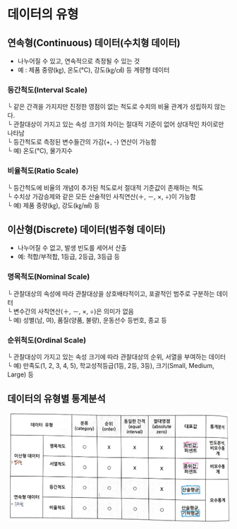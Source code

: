 # 데이터의 유형
## 연속형(Continuous) 데이터(수치형 데이터)
- 나누어질 수 있고, 연속적으로 측정될 수 있는 것
- 예 : 제품 중량(㎏), 온도(℃), 강도(㎏/㎠) 등 계량형 데이터
### 등간척도(Interval Scale)
  └ 같은 간격을 가지지만 진정한 영점이 없는 척도로 수치의 비율 관계가 성립하지 않는다.<br>
  └ 관찰대상이 가지고 있는 속성 크기의 차이는 절대적 기준이 없어 상대적인 차이로만 나타남<br>
  └ 등간척도로 측정된 변수들간의 가감(+, -) 연산이 가능함<br>
  └ 예) 온도(℃), 물가지수
### 비율척도(Ratio Scale)
  └ 등간척도에 비율의 개념이 추가된 척도로서 절대적 기준값이 존재하는 척도<br>
  └ 수치상 가감승제와 같은 모든 산술적인 사칙연산(＋, －, ×, ÷)이 가능함<br>
  └ 예) 제품 중량(㎏), 강도(㎏/㎟) 등

## 이산형(Discrete) 데이터(범주형 데이터)
- 나누어질 수 없고, 발생 빈도를 세어서 산출
- 예: 적합/부적합, 1등급, 2등급, 3등급 등
### 명목척도(Nominal Scale)
  └ 관찰대상의 속성에 따라 관찰대상을 상호배타적이고, 포괄적인 범주로 구분하는 데이터<br>
  └ 변수간의 사칙연산(＋, －, ×, ÷)은 의미가 없음<br>
  └ 예) 성별(남, 여), 품질(양품, 불량), 운동선수 등번호, 종교 등
### 순위척도(Ordinal Scale)
  └ 관찰대상이 가지고 있는 속성 크기에 따라 관찰대상의 순위, 서열을 부여하는 데이터<br>
  └ 예) 만족도(1, 2, 3, 4, 5), 학교성적등급(1등, 2등, 3등), 크기(Small, Medium, Large) 등

## 데이터의 유형별 통계분석
![alt text](image-1.png)